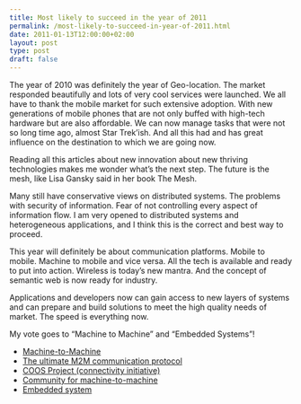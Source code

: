 ```yaml
---
title: Most likely to succeed in the year of 2011
permalink: /most-likely-to-succeed-in-year-of-2011.html
date: 2011-01-13T12:00:00+02:00
layout: post
type: post
draft: false
---
```


The year of 2010 was definitely the year of Geo-location. The market responded
beautifully and lots of very cool services were launched. We all have to thank
the mobile market for such extensive adoption. With new generations of mobile
phones that are not only buffed with high-tech hardware but are also affordable.
We can now manage tasks that were not so long time ago, almost Star Trek’ish.
And all this had and has great influence on the destination to which we are
going now.

Reading all this articles about new innovation about new thriving technologies
makes me wonder what’s the next step. The future is the mesh, like Lisa Gansky
said in her book The Mesh.

Many still have conservative views on distributed systems. The problems with
security of information. Fear of not controlling every aspect of information
flow. I am very opened to distributed systems and heterogeneous applications,
and I think this is the correct and best way to proceed.

This year will definitely be about communication platforms. Mobile to mobile.
Machine to mobile and vice versa. All the tech is available and ready to put
into action. Wireless is today’s new mantra. And the concept of semantic web is
now ready for industry.

Applications and developers now can gain access to new layers of systems and can
prepare and build solutions to meet the high quality needs of market. The speed
is everything now.

My vote goes to “Machine to Machine” and “Embedded Systems”!

- [Machine-to-Machine](http://en.wikipedia.org/wiki/Machine-to-Machine)
- [The ultimate M2M communication protocol](http://www.bitxml.org/)
- [COOS Project (connectivity initiative)](http://www.coosproject.org/maven-site/1.0.0/project-info.html)
- [Community for machine-to-machine](http://m2m.com/index.jspa)
- [Embedded system](http://en.wikipedia.org/wiki/Embedded_system)

